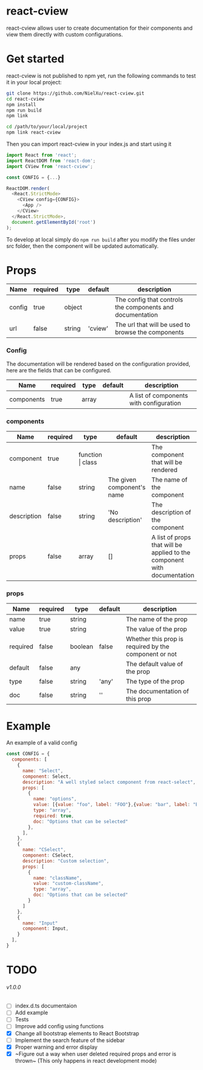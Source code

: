 # react-cview
react-cview allows user to create documentation for their components and view them directly with custom configurations.

# Get started
react-cview is not published to npm yet, run the following commands to test it in your local project:

```sh
git clone https://github.com/NielXu/react-cview.git
cd react-cview
npm install
npm run build
npm link

cd /path/to/your/local/project
npm link react-cview
```

Then you can import react-cview in your index.js and start using it

```javascript
import React from 'react';
import ReactDOM from 'react-dom';
import CView from 'react-cview';

const CONFIG = {...}

ReactDOM.render(
  <React.StrictMode>
    <CView config={CONFIG}>
      <App />
    </CView>
  </React.StrictMode>,
  document.getElementById('root')
);
```

To develop at local simply do `npm run build` after you modify the files under src folder, then the component will be updated automatically.


# Props
|Name|required|type|default|description|
|---|---|---|---|---|
|config|true|object||The config that controls the components and documentation
|url|false|string|'cview'|The url that will be used to browse the components

### Config
The documentation will be rendered based on the configuration provided, here are the fields that can be configured.

|Name|required|type|default|description|
|---|---|---|---|---|
|components|true|array||A list of components with configuration

### components
|Name|required|type|default|description|
|---|---|---|---|---|
|component|true|function \| class||The component that will be rendered
|name|false|string|The given component's name|The name of the component
|description|false|string|'No description'|The description of the component
|props|false|array|[]|A list of props that will be applied to the component with documentation

### props
|Name|required|type|default|description|
|---|---|---|---|---|
|name|true|string||The name of the prop
|value|true|string||The value of the prop
|required|false|boolean|false|Whether this prop is required by the component or not
|default|false|any||The default value of the prop
|type|false|string|'any'|The type of the prop
|doc|false|string|''|The documentation of this prop

# Example
An example of a valid config

```javascript
const CONFIG = {
  components: [
    {
      name: "Select",
      component: Select,
      description: "A well styled select component from react-select",
      props: [
        {
          name: "options",
          value: [{value: "foo", label: "FOO"},{value: "bar", label: "BAR"}],
          type: "array",
          required: true,
          doc: "Options that can be selected"
        },
      ],
    },
    {
      name: "CSelect",
      component: CSelect,
      description: "Custom selection",
      props: [
        {
          name: "className",
          value: "custom-className",
          type: "array",
          doc: "Options that can be selected"
        }
      ]
    },
    {
      name: "Input"
      component: Input,
    }
  ],
}
```

# TODO

###### v1.0.0
- [ ] index.d.ts documentaion
- [ ] Add example
- [ ] Tests
- [ ] Improve add config using functions
- [x] Change all bootstrap elements to React Bootstrap
- [ ] Implement the search feature of the sidebar
- [x] Proper warning and error display
- [x] ~Figure out a way when user deleted required props and error is thrown~ (This only happens in react development mode)